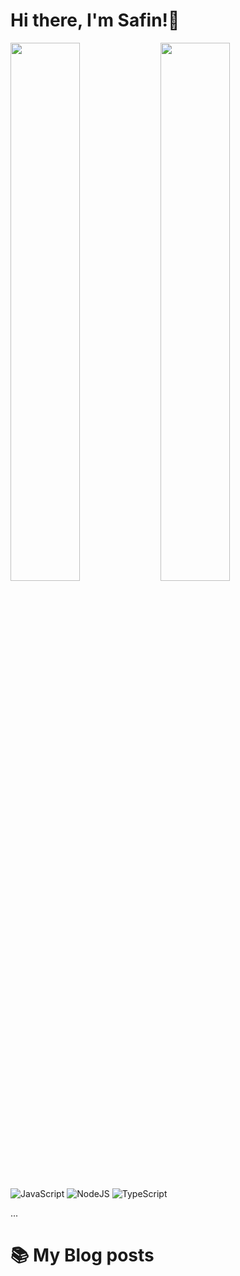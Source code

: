 # Hi there, I'm Safin!👋

<img align="left" width="47%" src="https://github-readme-stats.vercel.app/api?username=Safin-Ahmed&show_icons=true&theme=radical"/>

<img align="left" width="47%" src="https://github-readme-stats.vercel.app/api/top-langs/?username=Safin-Ahmed&layout=compact"/>

![JavaScript](https://img.shields.io/badge/javascript-%23323330.svg?style=for-the-badge&logo=javascript&logoColor=%23F7DF1E)
![NodeJS](https://img.shields.io/badge/node.js-6DA55F?style=for-the-badge&logo=node.js&logoColor=white)
![TypeScript](https://img.shields.io/badge/typescript-%23007ACC.svg?style=for-the-badge&logo=typescript&logoColor=white)

...

# 📚 My Blog posts

<!-- BLOG-POST-LIST:START -->
<!-- BLOG-POST-LIST:END -->
